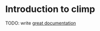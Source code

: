 # Introduction to climp

TODO: write [great documentation](http://jacobian.org/writing/what-to-write/)
